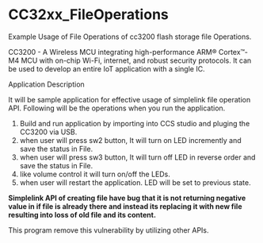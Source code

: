# CC32xx_FileOperations
Example Usage of File Operations of cc3200 flash storage file Operations. 

CC3200 - A Wireless MCU integrating high-performance ARM® Cortex™-M4 MCU with on-chip Wi-Fi, internet, and robust security protocols. 
It can be used to develop an entire IoT application with a single IC.

Application Description

It will be sample application for effective usage of simplelink file operation API.
Following will be the operations when you run the application.

1) Build and run application by importing into CCS studio and pluging the CC3200 via USB.  
2) when user will press sw2 button, It will turn on LED incremently and save the status in File.  
3) when user will press sw3 button, It will turn off LED in reverse order and save the status in File.  
4) like volume control it will turn on/off the LEDs.  
5) when user will restart the application. LED will be set to previous state.  

**Simplelink API of creating file have bug that it is not returning negative value in if file is already there and instead its replacing it with new file resulting into loss of old file and its content.**  

This program remove this vulnerability by utilizing other APIs.
